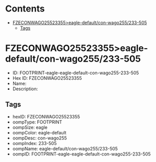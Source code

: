



Contents
========

* [FZECONWAGO25523355>eagle-default/con-wago255/233-505](#fzeconwago25523355eagle-defaultcon-wago255233-505)
	* [Tags](#tags)

# FZECONWAGO25523355>eagle-default/con-wago255/233-505

- ID: FOOTPRINT-eagle-eagle-default-con-wago255-233-505
- Hex ID: FZECONWAGO25523355
- Name: 
- Description: 

## Tags

- hexID: FZECONWAGO25523355
- oompType: FOOTPRINT
- oompSize: eagle
- oompColor: eagle-default
- oompDesc: con-wago255
- oompIndex: 233-505
- oompName: eagle-default/con-wago255/233-505
- oompID: FOOTPRINT-eagle-eagle-default-con-wago255-233-505
